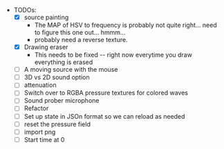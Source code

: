 * TODOs:
    * [x] source painting
        * The MAP of HSV to frequency is probably not quite right... need to figure this one out... hmmm...
        * probably need a reverse texture. 
    * [x] Drawing eraser
        * This needs to be fixed -- right now everytime you draw everything is erased
    * [ ] A moving source with the mouse
    * [ ] 3D vs 2D sound option
    * [ ] attenuation
    * [ ] Switch over to RGBA pressure textures for colored waves
    * [ ] Sound prober microphone
    * [ ] Refactor
    * [ ] Set up state in JSOn format so we can reload as needed
    * [ ] reset the pressure field
    * [ ] import png
    * [ ] Start time at 0